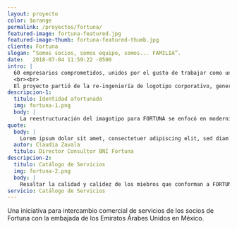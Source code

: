 ```yaml
---
layout: proyecto
color: $orange
permalink: /proyectos/fortuna/
featured-image: fortuna-featured.jpg
featured-image-thumb: fortuna-featured-thumb.jpg
cliente: Fortuna
slogan: “Somos socios, somos equipo, somos... FAMILIA”.
date:   2018-07-04 11:59:22 -0500
intro: |
  60 empresarios comprometidos, unidos por el gusto de trabajar como uno solo; partiendo de su ﬁlosofía: “Ganar-dando”, sugirió el desarrollo de un concepto de identidad fresco, moderno y que representara ﬁelmente los valores de este proyecto de networking.
  <br><br>
  El proyecto partió de la re-ingeniería de logotipo corporativo, generar un slogan que identiﬁcara y fuera estandarte, así como el desarrollo de elementos de promoción como formatos, presentación y como cúspide: su catálogo de socios y servicios.
descripcion-1:
  titulo: Identidad afortunada
  img: fortuna-1.png
  body: |
    La reestructuración del imagotipo para FORTUNA se enfocó en modernizar su símbolo representativo así como un ajuste en su cromática y tipografía principal para lograr modernidad y frescura. Los elementos corporativos desarrollados abarcaron formatos, invitaciones digitales para sesiones de trabajo, presentación semanal y variadas aplicaciones de posicionamiento/promoción.
quote: 
  body: |
    Lorem ipsum dolor sit amet, consectetuer adipiscing elit, sed diam nonummy nibh euismodtincidunt ut laoreet dolore magna aliquam erat volutpat. Ut wisi enim ad minim veniam, quis nostrud exerci tation ullam- corper suscipit lobortis nisl ut aliquip ex ea commodo consequat. Duis autem vel eum iriure dolor in hendre- rit in vulputate velit esse molestie consequat onsectetuer adipiscing elit, sed diam.
  autor: Claudia Zavala
  titulo: Director Consultor BNI Fortuna
descripcion-2:
  titulo: Catálogo de Servicios
  img: fortuna-2.png
  body: |
    Resaltar la calidad y calidez de los miebros que conforman a FORTUNA es una necesidad importante a comunicar, cuya ﬁnalidad es compartir en voz de cada negocio, sus cualidades y alcances comerciales, con la posibilidad de generar una atracción eﬁciente y conseguir clientes.
servicio: Catálogo de Servicios
---
```


Una iniciativa para intercambio comercial de servicios de los socios de Fortuna con la embajada de los Emiratos Árabes Unidos en México.
